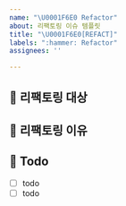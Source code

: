 ```yaml
---
name: "\U0001F6E0️ Refactor"
about: 리팩토링 이슈 템플릿
title: "\U0001F6E0️[REFACT]"
labels: ":hammer: Refactor"
assignees: ''

---
```


## 🤔  리팩토링 대상

## 👯  리팩토링 이유

## 🚌  Todo
- [ ] todo 
- [ ] todo
